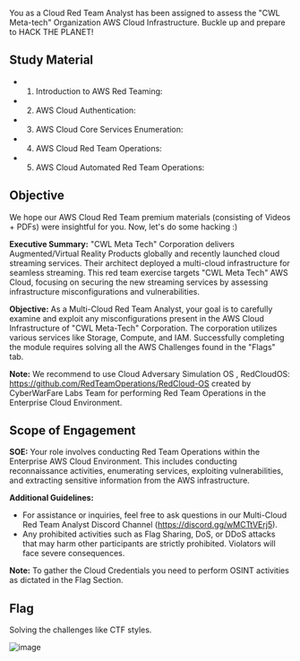 You as a Cloud Red Team Analyst has been assigned to assess the "CWL Meta-tech" Organization AWS Cloud Infrastructure. Buckle up and prepare to HACK THE PLANET!

## Study Material
+ 1. Introduction to AWS Red Teaming: 
+ 2. AWS Cloud Authentication:
+ 3. AWS Cloud Core Services Enumeration: 
+ 4. AWS Cloud Red Team Operations: 
+ 5. AWS Cloud Automated Red Team Operations: 

## Objective
We hope our AWS Cloud Red Team premium materials (consisting of Videos + PDFs) were insightful for you. Now, let's do some hacking :)

**Executive Summary:**
"CWL Meta Tech" Corporation delivers Augmented/Virtual Reality Products globally and recently launched cloud streaming services. Their architect deployed a multi-cloud infrastructure for seamless streaming. This red team exercise targets "CWL Meta Tech" AWS Cloud, focusing on securing the new streaming services by assessing infrastructure misconfigurations and vulnerabilities.

**Objective:**
As a Multi-Cloud Red Team Analyst, your goal is to carefully examine and exploit any misconfigurations present in the AWS Cloud Infrastructure of "CWL Meta-Tech" Corporation. The corporation utilizes various services like Storage, Compute, and IAM. Successfully completing the module requires solving all the AWS Challenges found in the "Flags" tab.

**Note:**
We recommend to use Cloud Adversary Simulation OS , RedCloudOS: https://github.com/RedTeamOperations/RedCloud-OS created by CyberWarFare Labs Team for performing Red Team Operations in the Enterprise Cloud Environment.


## Scope of Engagement
**SOE:**
Your role involves conducting Red Team Operations within the Enterprise AWS Cloud Environment. This includes conducting reconnaissance activities, enumerating services, exploiting vulnerabilities, and extracting sensitive information from the AWS infrastructure.

**Additional Guidelines:**
+ For assistance or inquiries, feel free to ask questions in our Multi-Cloud Red Team Analyst Discord Channel (https://discord.gg/wMCTtVErj5).
+ Any prohibited activities such as Flag Sharing, DoS, or DDoS attacks that may harm other participants are strictly prohibited. Violators will face severe consequences.

**Note:**
To gather the Cloud Credentials you need to perform OSINT activities as dictated in the Flag Section.


## Flag
Solving the challenges like CTF styles.

![image](https://github.com/h4md153v63n/CloudSec/assets/5091265/e3fe7958-1530-4c00-b214-65e7c5f9d5ea)

